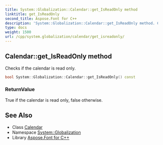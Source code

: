 ```yaml
---
title: System::Globalization::Calendar::get_IsReadOnly method
linktitle: get_IsReadOnly
second_title: Aspose.Font for C++
description: 'System::Globalization::Calendar::get_IsReadOnly method. Checks if the calendar is read only in C++.'
type: docs
weight: 1500
url: /cpp/system.globalization/calendar/get_isreadonly/
---
```

## Calendar::get_IsReadOnly method


Checks if the calendar is read only.

```cpp
bool System::Globalization::Calendar::get_IsReadOnly() const
```


### ReturnValue

True if the calendar is read only, false otherwise.

## See Also

* Class [Calendar](../)
* Namespace [System::Globalization](../../)
* Library [Aspose.Font for C++](../../../)
